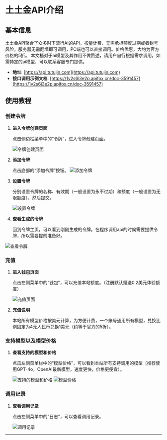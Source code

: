 # 土土金API介绍

## 基本信息

土土金API聚合了众多时下流行AI的API，按量计费，无需承担额度过期或者封号风险，服务器无需翻墙即可调用，PC端也可以直接调用。价格优惠，大约为官方价格的5折。
本文档对于ai模型及其作用不做赘述，请用户自行根据需求调用。如需特定的ai模型，可以联系客服专门提供。

- **地址**: [https://api.tutujin.com](https://api.tutujin.com)
- **接口调用示例文档**: [https://1v2s6i3e2p.apifox.cn/doc-3591457](https://1v2s6i3e2p.apifox.cn/doc-3591457)

## 使用教程

### 创建令牌

1. **进入令牌创建页面**

    点击侧边栏菜单中的“令牌”，进入令牌创建页面。

    ![令牌创建页面](https://github.com/syfssb/API-/assets/20169170/04b2accd-7671-47de-a7e5-de99361057bd)

2. **添加令牌**

    点击底部的“添加令牌”按钮。
 ![添加令牌](https://github.com/syfssb/API-/assets/20169170/41b1fb2d-1e4c-4be8-96cd-687653dc59ec)
  

3. **设置令牌**

    分别设置令牌的名称、有效期（一般设置为永不过期）和额度（一般设置为无限额度），然后提交。

    ![设置令牌](https://github.com/syfssb/API-/assets/20169170/41ea9d9c-52da-488e-873a-acc13a1d84e6)

4. **查看生成的令牌**

    回到令牌主页，可以看到刚刚生成的令牌。在程序调用api的时候需要提供令牌，所以需要提前准备好。
     
![查看令牌](https://github.com/syfssb/API-/assets/20169170/ee379fd7-cd4f-44de-b42e-991364e20db3)
   

### 充值

1. **进入钱包页面**

    点击左侧菜单中的“钱包”，可以充值本站额度。（注册默认赠送0.2美元体验额度）

    ![充值页面](https://github.com/syfssb/API-/assets/20169170/3c1bf177-c3ee-4734-a5b5-d1bd8378896b)

2. **充值说明**

    本站所有模型价格按美元计算，为方便计费，一个账号通用所有模型，兑换比例固定为4元人民币兑换1美元（约等于官方的5折）。

### 支持模型以及模型价格

1. **查看支持的模型和价格**

    点击左侧菜单栏中的“模型价格”，可以看到本站所有支持调用的模型（推荐使用GPT-4o，OpenAI最新模型，速度更快，价格更便宜）。

    ![支持的模型和价格](https://github.com/syfssb/API-/assets/20169170/736e2f08-e10d-4413-9d12-e7f1f4fe7ea6)
    ![模型价格](https://github.com/syfssb/API-/assets/20169170/cf3e659c-27de-4076-8a4d-3421ba3b7908)

### 调用记录

1. **查看调用记录**

    点击左侧菜单中的“日志”，可以查看调用记录。

    ![调用记录](https://github.com/syfssb/API-/assets/20169170/70da550b-fe31-421f-a5d0-3d4ab56f4023)

---
